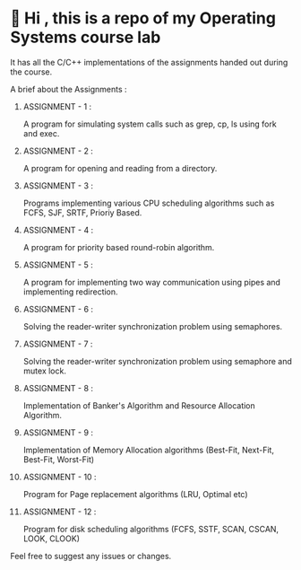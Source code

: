 # 👋 Hi , this is a repo of my Operating Systems course lab

It has all the C/C++ implementations of the assignments handed out during the course.

A brief about the Assignments :

1. ASSIGNMENT - 1 :

   A program for simulating system calls such as grep, cp, ls using fork and exec.

2. ASSIGNMENT - 2 :

   A program for opening and reading from a directory.

3. ASSIGNMENT - 3 :

   Programs implementing various CPU scheduling algorithms such as FCFS, SJF, SRTF, Prioriy Based.

4. ASSIGNMENT - 4 :

   A program for priority based round-robin algorithm.

5. ASSIGNMENT - 5 :

   A program for implementing two way communication using pipes and implementing redirection.

6. ASSIGNMENT - 6 :

   Solving the reader-writer synchronization problem using semaphores.

7. ASSIGNMENT - 7 :

   Solving the reader-writer synchronization problem using semaphore and mutex lock.

8. ASSIGNMENT - 8 :

   Implementation of Banker's Algorithm and Resource Allocation Algorithm.

9. ASSIGNMENT - 9 :

   Implementation of Memory Allocation algorithms (Best-Fit, Next-Fit, Best-Fit, Worst-Fit)

10. ASSIGNMENT - 10 :

    Program for Page replacement algorithms (LRU, Optimal etc)

11. ASSIGNMENT - 12 :

    Program for disk scheduling algorithms (FCFS, SSTF, SCAN, CSCAN, LOOK, CLOOK)

Feel free to suggest any issues or changes.
